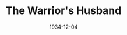 ---
title: The Warrior's Husband
date: 1934-12-04
closing_date: 
layout: productions
featured_image: 
image_caption:
image_credit:
playbill:
category:
Theatre: Theatre Jacksonville
cast:
  Antiope: Alene Chase
  Heroica: Cathrine McElwain
  Caustica: Edre Ferguson
  Achilles: John Rogers
  Hippolyta: Louise White
  Pomposia: Marguerite Culp
  Archery: Maria Clemens
  Amazon Runner: Marion Hendry
  Diana: Mary Louise Munsch
  Lydia: Mildred Denton
  Buria: Mildred McDougal
  Sapiens: Morton Clark
  Theseus: Robert C. Von Riggle
  Homer: Robert Wayne
  Boxing: Robert Wayne
  Gaganius: Stokes Perry
  Hercules: William Jibb
  Wrestling: William Jibb
crew:
  Director: Birsa Shepard
  Costumes: Will Louis
orchestra:
understudies:
external_links:
---